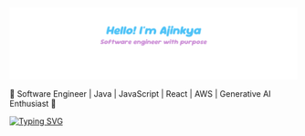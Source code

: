 ![Welcome banner](./assets/readme_banner.png)

🌟 Software Engineer | Java | JavaScript | React | AWS | Generative AI Enthusiast 🌟

<!--<a href="https://git.io/typing-svg"><img src="https://readme-typing-svg.demolab.com?font=Fira+Code&pause=1000&color=F77264&width=600&lines=Nice+to+e-meet+you!+;Software+engineer+crafting+purposeful+code." alt="Typing SVG" /></a> -->
<a href="https://git.io/typing-svg"><img src="https://readme-typing-svg.demolab.com?font=Fira+Code&size=28&pause=1000&color=F77264&width=755&lines=Nice+to+e-meet+you!+;Engineering+clean%2C+scalable+systems+that+power+real+experiences." alt="Typing SVG" /></a>
<!--
**ajinkyababar/ajinkyababar** is a ✨ _special_ ✨ repository because its `README.md` (this file) appears on your GitHub profile.

Here are some ideas to get you started:

- 🔭 I’m currently working on ...
- 🌱 I’m currently learning ...
- 👯 I’m looking to collaborate on ...
- 🤔 I’m looking for help with ...
- 💬 Ask me about ...
- 📫 How to reach me: ...
- 😄 Pronouns: ...
- ⚡ Fun fact: ...
-->
